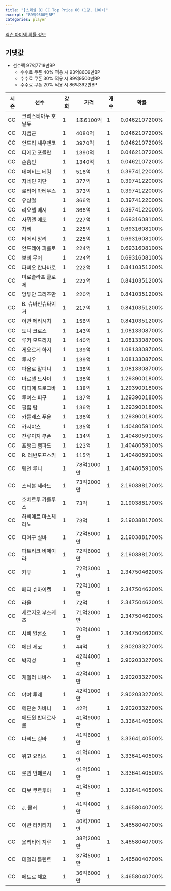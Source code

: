 ```yaml
---
title: "[스페셜 B] CC Top Price 60 (1강, 106+)"
excerpt: "89억9500만BP"
categories: player
---
```

[넥슨 아이템 확률 정보](http://iteminfo.nexon.com/probability/fo4?sn=7429)

## 기댓값
  - 선수팩 97억7718만BP
    - 수수료 쿠폰 40% 적용 시 93억8609만BP
    - 수수료 쿠폰 30% 적용 시 89억9500만BP
    - 수수료 쿠폰 20% 적용 시 86억392만BP


|시즌|선수|강화|가격|개수|확률|
|---|---|---|---|---|---|
|CC|크리스티아누 호날두|1|1조6100억|1|0.0462107200%|
|CC|차범근|1|4080억|1|0.0462107200%|
|CC|안드리 셰우첸코|1|3970억|1|0.0462107200%|
|CC|디에고 포를란|1|1390억|1|0.0462107200%|
|CC|손흥민|1|1340억|1|0.0462107200%|
|CC|데이비드 베컴|1|516억|1|0.3974122000%|
|CC|지네딘 지단|1|377억|1|0.3974122000%|
|CC|로타어 마테우스|1|373억|1|0.3974122000%|
|CC|유상철|1|366억|1|0.3974122000%|
|CC|리오넬 메시|1|366억|1|0.3974122000%|
|CC|사뮈엘 에토|1|227억|1|0.6931608100%|
|CC|차비|1|225억|1|0.6931608100%|
|CC|티에리 앙리|1|225억|1|0.6931608100%|
|CC|안드레아 피를로|1|224억|1|0.6931608100%|
|CC|보비 무어|1|224억|1|0.6931608100%|
|CC|파비오 칸나바로|1|222억|1|0.8410351200%|
|CC|미로슬라프 클로제|1|222억|1|0.8410351200%|
|CC|앙투안 그리즈만|1|220억|1|0.8410351200%|
|CC|B. 슈바인슈타이거|1|217억|1|0.8410351200%|
|CC|이반 페리시치|1|156억|1|0.8410351200%|
|CC|토니 크로스|1|143억|1|1.0813308700%|
|CC|루카 모드리치|1|140억|1|1.0813308700%|
|CC|게오르게 하지|1|139억|1|1.0813308700%|
|CC|루시우|1|139억|1|1.0813308700%|
|CC|파올로 말디니|1|138억|1|1.0813308700%|
|CC|마르셀 드사이|1|138억|1|1.2939001800%|
|CC|디디에 드로그바|1|138억|1|1.2939001800%|
|CC|루이스 피구|1|137억|1|1.2939001800%|
|CC|필립 람|1|136억|1|1.2939001800%|
|CC|카를레스 푸욜|1|136억|1|1.2939001800%|
|CC|카시야스|1|135억|1|1.4048059100%|
|CC|잔루이지 부폰|1|134억|1|1.4048059100%|
|CC|프랭크 램파드|1|123억|1|1.4048059100%|
|CC|R. 레반도프스키|1|115억|1|1.4048059100%|
|CC|웨인 루니|1|78억1000만|1|1.4048059100%|
|CC|스티븐 제라드|1|73억2000만|1|2.1903881700%|
|CC|호베르투 카를루스|1|73억|1|2.1903881700%|
|CC|하비에르 마스체라노|1|73억|1|2.1903881700%|
|CC|티아구 실바|1|72억8000만|1|2.1903881700%|
|CC|파트리크 비에이라|1|72억6000만|1|2.1903881700%|
|CC|카푸|1|72억3000만|1|2.3475046200%|
|CC|페터 슈마이켈|1|72억1000만|1|2.3475046200%|
|CC|라울|1|72억|1|2.3475046200%|
|CC|세르지오 부스케츠|1|71억2000만|1|2.3475046200%|
|CC|샤비 알론소|1|70억4000만|1|2.3475046200%|
|CC|에딘 제코|1|44억|1|2.9020332700%|
|CC|박지성|1|42억4000만|1|2.9020332700%|
|CC|케일러 나바스|1|42억4000만|1|2.9020332700%|
|CC|야야 투레|1|42억1000만|1|2.9020332700%|
|CC|에딘손 카바니|1|42억|1|2.9020332700%|
|CC|에드윈 반데르사르|1|41억9000만|1|3.3364140500%|
|CC|다비드 실바|1|41억6000만|1|3.3364140500%|
|CC|위고 요리스|1|41억6000만|1|3.3364140500%|
|CC|로빈 반페르시|1|41억5000만|1|3.3364140500%|
|CC|티보 쿠르투아|1|41억5000만|1|3.3364140500%|
|CC|J. 콜러|1|41억4000만|1|3.4658040700%|
|CC|이반 라키티치|1|40억7000만|1|3.4658040700%|
|CC|올리비에 지루|1|38억2000만|1|3.4658040700%|
|CC|데일리 블린트|1|37억5000만|1|3.4658040700%|
|CC|페트르 체흐|1|36억6000만|1|3.4658040700%|

